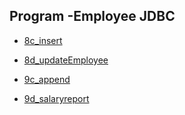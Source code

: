 ## Program -Employee JDBC

- [8c_insert](https://github.com/nikshitha-p-rai-29/Java_Programs/blob/main/Lab8cd_9cd_EmployeeJDBC/8c_insert.png)

- [8d_updateEmployee](https://github.com/nikshitha-p-rai-29/Java_Programs/blob/main/Lab8cd_9cd_EmployeeJDBC/8d_update.png)

- [9c_append](https://github.com/nikshitha-p-rai-29/Java_Programs/blob/main/Lab8cd_9cd_EmployeeJDBC/9c_append.png)

- [9d_salaryreport](https://github.com/nikshitha-p-rai-29/Java_Programs/blob/main/Lab8cd_9cd_EmployeeJDBC/9d_salaryreport.jpeg)

